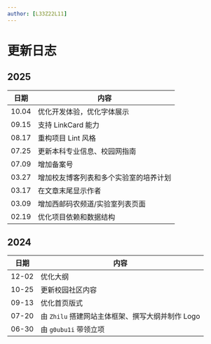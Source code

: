 ```yaml
---
author: [L33Z22L11]
---
```


# 更新日志

<style scoped>
ul {
   font-variant-numeric: tabular-nums;
}
</style>

## 2025

| 日期  | 内容                                   |
| ----- | -------------------------------------- |
| 10.04 | 优化开发体验，优化字体展示             |
| 09.15 | 支持 LinkCard 能力                     |
| 08.17 | 重构项目 Lint 风格                     |
| 07.25 | 更新本科专业信息、校园网指南           |
| 07.09 | 增加备案号                             |
| 03.27 | 增加校友博客列表和多个实验室的培养计划 |
| 03.17 | 在文章末尾显示作者                     |
| 03.09 | 增加西邮码农频道/实验室列表页面        |
| 02.19 | 优化项目依赖和数据结构                 |

## 2024

| 日期  | 内容                                             |
| ----- | ------------------------------------------------ |
| 12-02 | 优化大纲                                         |
| 10-25 | 更新校园社区内容                                 |
| 09-13 | 优化首页版式                                     |
| 07-20 | 由 `Zhilu` 搭建网站主体框架、撰写大纲并制作 Logo |
| 06-30 | 由 `g0ubu1i` 带领立项                            |

